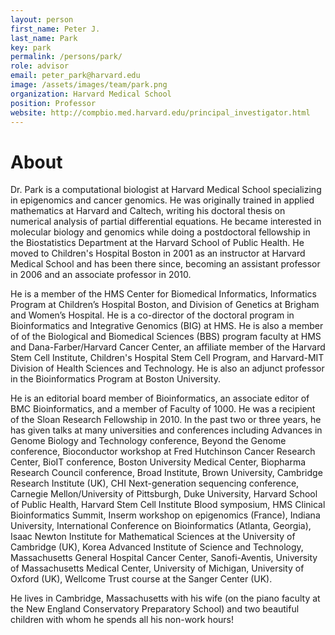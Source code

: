```yaml
---
layout: person
first_name: Peter J. 
last_name: Park
key: park
permalink: /persons/park/
role: advisor
email: peter_park@harvard.edu
image: /assets/images/team/park.png
organization: Harvard Medical School
position: Professor
website: http://compbio.med.harvard.edu/principal_investigator.html
---
```


# About

Dr. Park is a computational biologist at Harvard Medical School specializing in epigenomics and cancer genomics. He was originally trained in applied mathematics at Harvard and Caltech, writing his doctoral thesis on numerical analysis of partial differential equations. He became interested in molecular biology and genomics while doing a postdoctoral fellowship in the Biostatistics Department at the Harvard School of Public Health. He moved to Children's Hospital Boston in 2001 as an instructor at Harvard Medical School and has been there since, becoming an assistant professor in 2006 and an associate professor in 2010.

He is a member of the HMS Center for Biomedical Informatics, Informatics Program at Children’s Hospital Boston, and Division of Genetics at Brigham and Women’s Hospital. He is a co-director of the doctoral program in Bioinformatics and Integrative Genomics (BIG) at HMS. He is also a member of of the Biological and Biomedical Sciences (BBS) program faculty at HMS and Dana-Farber/Harvard Cancer Center, an affiliate member of the Harvard Stem Cell Institute, Children's Hospital Stem Cell Program, and Harvard-MIT Division of Health Sciences and Technology. He is also an adjunct professor in the Bioinformatics Program at Boston University.

He is an editorial board member of Bioinformatics, an associate editor of BMC Bioinformatics, and a member of Faculty of 1000. He was a recipient of the Sloan Research Fellowship in 2010. In the past two or three years, he has given talks at many universities and conferences including Advances in Genome Biology and Technology conference, Beyond the Genome conference, Bioconductor workshop at Fred Hutchinson Cancer Research Center, BioIT conference, Boston University Medical Center, Biopharma Research Council conference, Broad Institute, Brown University, Cambridge Research Institute (UK), CHI Next-generation sequencing conference, Carnegie Mellon/University of Pittsburgh, Duke University, Harvard School of Public Health, Harvard Stem Cell Institute Blood symposium, HMS Clinical Bioinformatics Summit, Inserm workshop on epigenomics (France), Indiana University, International Conference on Bioinformatics (Atlanta, Georgia), Isaac Newton Institute for Mathematical Sciences at the University of Cambridge (UK), Korea Advanced Institute of Science and Technology, Massachusetts General Hospital Cancer Center, Sanofi-Aventis, University of Massachusetts Medical Center, University of Michigan, University of Oxford (UK), Wellcome Trust course at the Sanger Center (UK).

He lives in Cambridge, Massachusetts with his wife (on the piano faculty at the New England Conservatory Preparatory School) and two beautiful children with whom he spends all his non-work hours!


